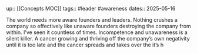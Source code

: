 up:: [[Concepts MOC]]
tags:: #leader #awareness
dates:: 2025-05-16

The world needs more aware founders and leaders.
Nothing crushes a company so effectively like unaware founders destroying the company from within.
I’ve seen it countless of times.
Incompetence and unawareness is a silent killer.
A cancer growing and thriving off the company’s own negativity until it is too late and the cancer spreads and takes over the it’s h
